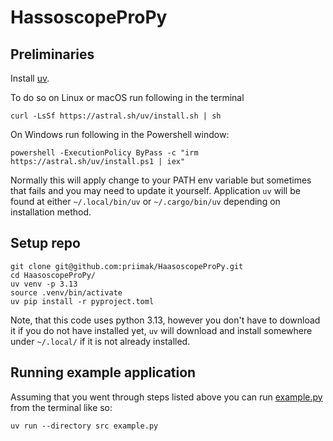 # HassoscopeProPy

## Preliminaries

Install [uv](https://docs.astral.sh/uv/). 

To do so on Linux or macOS run following in the terminal

```shell
curl -LsSf https://astral.sh/uv/install.sh | sh
```

On Windows run following in the Powershell window:

```shell
powershell -ExecutionPolicy ByPass -c "irm https://astral.sh/uv/install.ps1 | iex"
```

Normally this will apply change to your PATH env variable but sometimes that fails and you may need to 
update it yourself. Application `uv` will be found at either `~/.local/bin/uv` or `~/.cargo/bin/uv` depending on
installation method.

## Setup repo

```shell
git clone git@github.com:priimak/HaasoscopeProPy.git
cd HaasoscopeProPy/
uv venv -p 3.13
source .venv/bin/activate
uv pip install -r pyproject.toml
```

Note, that this code uses python 3.13, however you don't have to download it if you do not have installed 
yet, `uv` will download and install somewhere under `~/.local/` if it is not already installed.

## Running example application

Assuming that you went through steps listed above you can run [example.py](https://github.com/priimak/HaasoscopeProPy/blob/master/src/example.py) 
from the terminal like so:

```shell
uv run --directory src example.py
```